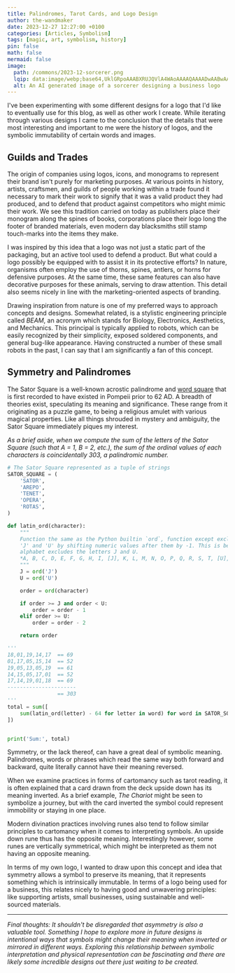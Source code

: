 ```yaml
---
title: Palindromes, Tarot Cards, and Logo Design
author: the-wandmaker
date: 2023-12-27 12:27:00 +0100
categories: [Articles, Symbolism]
tags: [magic, art, symbolism, history]
pin: false
math: false
mermaid: false
image:
  path: /commons/2023-12-sorcerer.png
  lqip: data:image/webp;base64,UklGRpoAAABXRUJQVlA4WAoAAAAQAAAADwAABwAAQUxQSDIAAAARL0AmbZurmr57yyIiqE8oiG0bejIYEQTgqiDA9vqnsUSI6H+oAERp2HZ65qP/VIAWAFZQOCBCAAAA8AEAnQEqEAAIAAVAfCWkAALp8sF8rgRgAP7o9FDvMCkMde9PK7euH5M1m6VWoDXf2FkP3BqV0ZYbO6NA/VFIAAAA
  alt: An AI generated image of a sorcerer designing a business logo
---
```


I've been experimenting with some different designs for a logo that I'd like to eventually use for this blog, as well as other work I create. While iterating through various designs I came to the conclusion that the details that were most interesting and important to me were the history of logos, and the symbolic immutability of certain words and images.

## Guilds and Trades

The origin of companies using logos, icons, and monograms to represent their brand isn't purely for marketing purposes. At various points in history, artists, craftsmen, and guilds of people working within a trade found it necessary to mark their work to signify that it was a valid product they had produced, and to defend that product against competitors who might mimic their work. We see this tradition carried on today as publishers place their monogram along the spines of books, corporations place their logo long the footer of branded materials, even modern day blacksmiths still stamp touch-marks into the items they make.

I was inspired by this idea that a logo was not just a static part of the packaging, but an active tool used to defend a product. But what could a logo possibly be equipped with to assist it in its protective efforts? In nature, organisms often employ the use of thorns, spines, antlers, or horns for defensive purposes. At the same time, these same features can also have decorative purposes for these animals, serving to draw attention. This detail also seems nicely in line with the marketing-oriented aspects of branding.

Drawing inspiration from nature is one of my preferred ways to approach concepts and designs. Somewhat related, is a stylistic engineering principle called _BEAM_, an acronym which stands for Biology, Electronics, Aesthetics, and Mechanics. This principal is typically applied to robots, which can be easily recognized by their simplicity, exposed soldered components, and general bug-like appearance. Having constructed a number of these small robots in the past, I can say that I am significantly a fan of this concept.

## Symmetry and Palindromes

The Sator Square is a well-known acrostic palindrome and [word square](https://en.wikipedia.org/wiki/Word_square) that is first recorded to have existed in Pompeii prior to 62 AD. A breadth of theories exist, speculating its meaning and significance. These range from it originating as a puzzle game, to being a religious amulet with various magical properties. Like all things shrouded in mystery and ambiguity, the Sator Square immediately piques my interest.

_As a brief aside, when we compute the sum of the letters of the Sator Square (such that A = 1, B = 2, etc.), the sum of the ordinal values of each characters is coincidentally 303, a palindromic number._

```python
# The Sator Square represented as a tuple of strings
SATOR_SQUARE = (
    'SATOR',
    'AREPO',
    'TENET',
    'OPERA',
    'ROTAS',
)

def latin_ord(character):
    """
    Function the same as the Python builtin `ord`, function except exclude the letters
    'J' and 'U' by shifting numeric values after them by -1. This is because the Latin
    alphabet excludes the letters J and U.
    *A, B, C, D, E, F, G, H, I, [J], K, L, M, N, O, P, Q, R, S, T, [U], V, W, X, Y, Z)
    """
    J = ord('J')
    U = ord('U')

    order = ord(character)

    if order >= J and order < U:
        order = order - 1
    elif order >= U:
        order = order - 2

    return order

'''
18,01,19,14,17  == 69
01,17,05,15,14  == 52
19,05,13,05,19  == 61
14,15,05,17,01  == 52
17,14,19,01,18  == 69
----------------------
                == 303
'''
total = sum([
    sum(latin_ord(letter) - 64 for letter in word) for word in SATOR_SQUARE
])


print('Sum:', total)
```

Symmetry, or the lack thereof, can have a great deal of symbolic meaning. Palindromes, words or phrases which read the same way both forward and backward, quite literally cannot have their meaning reversed.

When we examine practices in forms of cartomancy such as tarot reading, it is often explained that a card drawn from the deck upside down has its meaning inverted. As a brief example, _The Chariot_ might be seen to symbolize a journey, but with the card inverted the symbol could represent immobility or staying in one place.

Modern divination practices involving runes also tend to follow similar principles to cartomancy when it comes to interpreting symbols. An upside down rune thus has the opposite meaning. Interestingly however, some runes are vertically symmetrical, which might be interpreted as them not having an opposite meaning.

In terms of my own logo, I wanted to draw upon this concept and idea that symmetry allows a symbol to preserve its meaning, that it represents something which is intrinsically immutable. In terms of a logo being used for a business, this relates nicely to having good and unwavering principles: like supporting artists, small businesses, using sustainable and well-sourced materials.

***

_Final thoughts: It shouldn't be disregarded that asymmetry is also a valuable tool. Something I hope to explore more in future designs is intentional ways that symbols might change their meaning when inverted or mirrored in different ways. Exploring this relationship between symbolic interpretation and physical representation can be fascinating and there are likely some incredible designs out there just waiting to be created._
